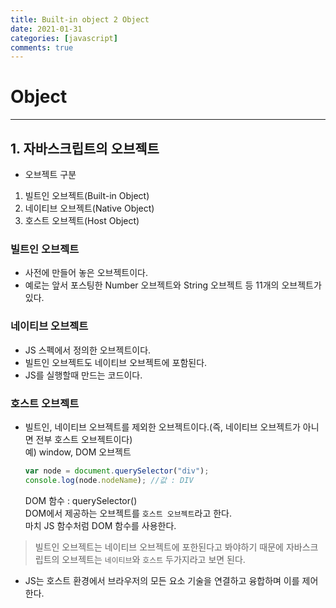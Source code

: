 ```yaml
---
title: Built-in object 2 Object
date: 2021-01-31
categories: [javascript]
comments: true
---
```


# Object

---

## 1. 자바스크립트의 오브젝트

* 오브젝트 구분  
1. 빌트인 오브젝트(Built-in Object)  
2. 네이티브 오브젝트(Native Object)  
3. 호스트 오브젝트(Host Object)

### 빌트인 오브젝트
* 사전에 만들어 놓은 오브젝트이다.  
* 예로는 앞서 포스팅한 Number 오브젝트와 String 오브젝트 등 11개의 오브젝트가 있다.

### 네이티브 오브젝트
* JS 스펙에서 정의한 오브젝트이다.  
* 빌트인 오브젝트도 네이티브 오브젝트에 포함된다.  
* JS를 실행할때 만드는 코드이다.  

### 호스트 오브젝트

* 빌트인, 네이티브 오브젝트를 제외한 오브젝트이다.(즉, 네이티브 오브젝트가 아니면 전부 호스트 오브젝트이다)  
    예) window, DOM 오브젝트
    ```js
    var node = document.querySelector("div");
    console.log(node.nodeName); //값 : DIV
    ```
    DOM 함수 : querySelector()  
    DOM에서 제공하는 오브젝트를 `호스트 오브젝트`라고 한다.  
    마치 JS 함수처럼 DOM 함수를 사용한다.

> 빌트인 오브젝트는 네이티브 오브젝트에 포한된다고 봐야하기 때문에 자바스크립트의 오브젝트는 `네이티브`와 `호스트` 두가지라고 보면 된다.

* JS는 호스트 환경에서 브라우저의 모든 요소 기술을 연결하고 융합하며 이를 제어한다.  